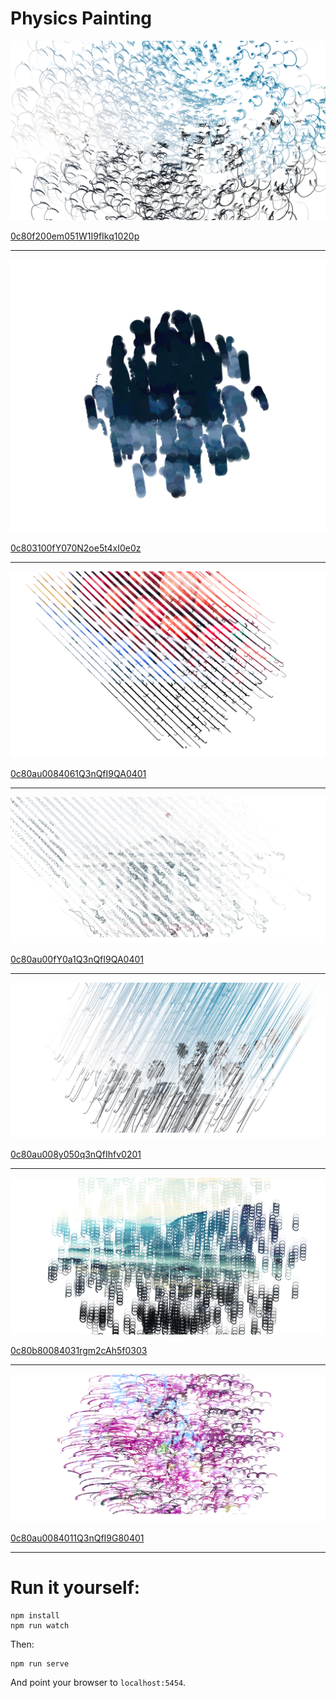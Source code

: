 Physics Painting
=============


![physics-painting](/img/0c80f200em051W1I9fIkq1020p.png?raw=true "physics-painting")

[0c80f200em051W1I9fIkq1020p](https://tbaldw.in/physics-painting#0c80f200em051W1I9fIkq1020p)

------

![physics-painting](/img/0c803100fY070N2oe5t4xI0e0z.png?raw=true "physics-painting")

[0c803100fY070N2oe5t4xI0e0z](https://tbaldw.in/physics-painting#0c803100fY070N2oe5t4xI0e0z)

------

![physics-painting](/img/0c80au0084061Q3nQfI9QA0401.png?raw=true "physics-painting")

[0c80au0084061Q3nQfI9QA0401](https://tbaldw.in/physics-painting#0c80au0084061Q3nQfI9QA0401)

------

![physics-painting](/img/0c80au00fY0a1Q3nQfI9QA0401.png?raw=true "physics-painting")

[0c80au00fY0a1Q3nQfI9QA0401](https://tbaldw.in/physics-painting#0c80au00fY0a1Q3nQfI9QA0401)

------

![physics-painting](/img/0c80au008y050q3nQfIhfv0201.png?raw=true "physics-painting")

[0c80au008y050q3nQfIhfv0201](https://tbaldw.in/physics-painting#0c80au008y050q3nQfIhfv0201)

------

![physics-painting](/img/0c80b80084031rgm2cAh5f0303.png?raw=true "physics-painting")

[0c80b80084031rgm2cAh5f0303](https://tbaldw.in/physics-painting#0c80b80084031rgm2cAh5f0303)

------

![physics-painting](/img/0c80au0084011Q3nQfI9G80401.png?raw=true "physics-painting")

[0c80au0084011Q3nQfI9G80401](https://tbaldw.in/physics-painting#0c80au0084011Q3nQfI9G80401)


------

# Run it yourself:

    npm install
    npm run watch

Then:

    npm run serve

And point your browser to `localhost:5454`.

